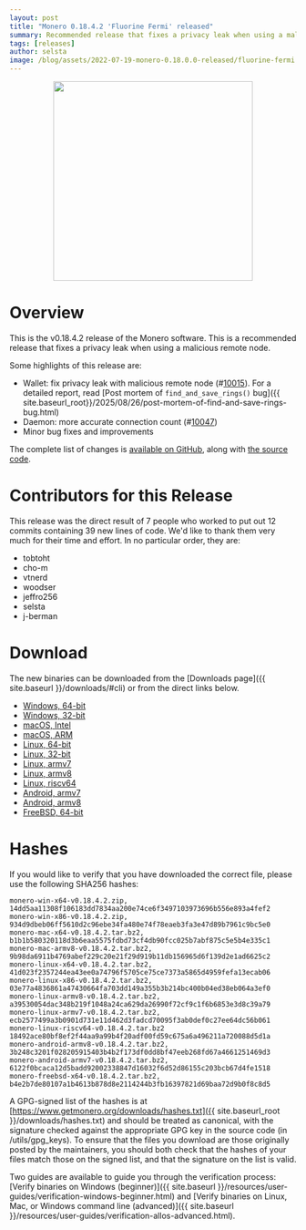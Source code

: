 ```yaml
---
layout: post
title: "Monero 0.18.4.2 'Fluorine Fermi' released"
summary: Recommended release that fixes a privacy leak when using a malicious remote node.
tags: [releases]
author: selsta
image: /blog/assets/2022-07-19-monero-0.18.0.0-released/fluorine-fermi.png
---
```


<div align="center">
  <img src="{{ page.image }}" width="350px">
</div>

# Overview

This is the v0.18.4.2 release of the Monero software. This is a recommended release that fixes a privacy leak when using a malicious remote node.

Some highlights of this release are:

- Wallet: fix privacy leak with malicious remote node (#[10015](https://github.com/monero-project/monero/pull/10015)). For a detailed report, read [Post mortem of `find_and_save_rings()` bug]({{ site.baseurl_root}}/2025/08/26/post-mortem-of-find-and-save-rings-bug.html)
- Daemon: more accurate connection count (#[10047](https://github.com/monero-project/monero/pull/10047))
- Minor bug fixes and improvements

The complete list of changes is [available on GitHub](https://github.com/monero-project/monero/compare/v0.18.4.1...v0.18.4.2), along with [the source code](https://github.com/monero-project/monero/tree/v0.18.4.2).

# Contributors for this Release

This release was the direct result of 7 people who worked to put out 12 commits containing 39 new lines of code. We'd like to thank them very much for their time and effort. In no particular order, they are:

- tobtoht
- cho-m
- vtnerd
- woodser
- jeffro256
- selsta
- j-berman

# Download

The new binaries can be downloaded from the [Downloads page]({{ site.baseurl }}/downloads/#cli) or from the direct links below.

- [Windows, 64-bit](https://downloads.getmonero.org/cli/monero-win-x64-v0.18.4.2.zip)
- [Windows, 32-bit](https://downloads.getmonero.org/cli/monero-win-x86-v0.18.4.2.zip)
- [macOS, Intel](https://downloads.getmonero.org/cli/monero-mac-x64-v0.18.4.2.tar.bz2)
- [macOS, ARM](https://downloads.getmonero.org/cli/monero-mac-armv8-v0.18.4.2.tar.bz2)
- [Linux, 64-bit](https://downloads.getmonero.org/cli/monero-linux-x64-v0.18.4.2.tar.bz2)
- [Linux, 32-bit](https://downloads.getmonero.org/cli/monero-linux-x86-v0.18.4.2.tar.bz2)
- [Linux, armv7](https://downloads.getmonero.org/cli/monero-linux-armv7-v0.18.4.2.tar.bz2)
- [Linux, armv8](https://downloads.getmonero.org/cli/monero-linux-armv8-v0.18.4.2.tar.bz2)
- [Linux, riscv64](https://downloads.getmonero.org/cli/monero-linux-riscv64-v0.18.4.2.tar.bz2)
- [Android, armv7](https://downloads.getmonero.org/cli/monero-android-armv7-v0.18.4.2.tar.bz2)
- [Android, armv8](https://downloads.getmonero.org/cli/monero-android-armv8-v0.18.4.2.tar.bz2)
- [FreeBSD, 64-bit](https://downloads.getmonero.org/cli/monero-freebsd-x64-v0.18.4.2.tar.bz2)

# Hashes

If you would like to verify that you have downloaded the correct file, please use the following SHA256 hashes:

```
monero-win-x64-v0.18.4.2.zip, 14dd5aa11308f106183dd7834aa200e74ce6f3497103973696b556e893a4fef2
monero-win-x86-v0.18.4.2.zip, 934d9dbeb06ff5610d2c96ebe34fa480e74f78eaeb3fa3e47d89b7961c9bc5e0
monero-mac-x64-v0.18.4.2.tar.bz2, b1b1b580320118d3b6eaa5575fdbd73cf4db90fcc025b7abf875c5e5b4e335c1
monero-mac-armv8-v0.18.4.2.tar.bz2, 9b98da6911b4769abef229c20e21f29d919b11db156965d6f139d2e1ad6625c2
monero-linux-x64-v0.18.4.2.tar.bz2, 41d023f2357244ea43ee0a74796f5705ce75ce7373a5865d4959fefa13ecab06
monero-linux-x86-v0.18.4.2.tar.bz2, 03e77a4836861a47430664fa703dd149a355b3b214bc400b04ed38eb064a3ef0
monero-linux-armv8-v0.18.4.2.tar.bz2, a39530054dac348b219f1048a24ca629da26990f72cf9c1f6b6853e3d8c39a79
monero-linux-armv7-v0.18.4.2.tar.bz2, ecb2577499a3b0901d731e11d462d3fadcd70095f3ab0def0c27ee64dc56b061
monero-linux-riscv64-v0.18.4.2.tar.bz2 18492ace80bf8ef2f44aa9a99b4f20adf00fd59c675a6a496211a720088d5d1a
monero-android-armv8-v0.18.4.2.tar.bz2, 3b248c3201f028205915403b4b2f173df0dd8bf47eeb268fd67a4661251469d3
monero-android-armv7-v0.18.4.2.tar.bz2, 6122f0bcaca12d5badd92002338847d16032f6d52d86155c203bcb67d4fe1518
monero-freebsd-x64-v0.18.4.2.tar.bz2, b4e2b7de80107a1b4613b878d8e2114244b3fb16397821d69baa72d9b0f8c8d5
```

A GPG-signed list of the hashes is at [https://www.getmonero.org/downloads/hashes.txt]({{ site.baseurl_root }}/downloads/hashes.txt) and should be treated as canonical, with the signature checked against the appropriate GPG key in the source code (in /utils/gpg_keys). To ensure that the files you download are those originally posted by the maintainers, you should both check that the hashes of your files match those on the signed list, and that the signature on the list is valid.

Two guides are available to guide you through the verification process: [Verify binaries on Windows (beginner)]({{ site.baseurl }}/resources/user-guides/verification-windows-beginner.html) and [Verify binaries on Linux, Mac, or Windows command line (advanced)]({{ site.baseurl }}/resources/user-guides/verification-allos-advanced.html).
